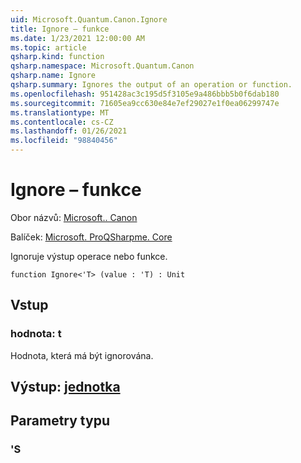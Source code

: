 ```yaml
---
uid: Microsoft.Quantum.Canon.Ignore
title: Ignore – funkce
ms.date: 1/23/2021 12:00:00 AM
ms.topic: article
qsharp.kind: function
qsharp.namespace: Microsoft.Quantum.Canon
qsharp.name: Ignore
qsharp.summary: Ignores the output of an operation or function.
ms.openlocfilehash: 951428ac3c195d5f3105e9a486bbb5b0f6dab180
ms.sourcegitcommit: 71605ea9cc630e84e7ef29027e1f0ea06299747e
ms.translationtype: MT
ms.contentlocale: cs-CZ
ms.lasthandoff: 01/26/2021
ms.locfileid: "98840456"
---
```

# <a name="ignore-function"></a>Ignore – funkce

Obor názvů: [Microsoft.. Canon](xref:Microsoft.Quantum.Canon)

Balíček: [Microsoft. ProQSharpme. Core](https://nuget.org/packages/Microsoft.Quantum.QSharp.Core)


Ignoruje výstup operace nebo funkce.

```qsharp
function Ignore<'T> (value : 'T) : Unit
```


## <a name="input"></a>Vstup

### <a name="value--t"></a>hodnota: t

Hodnota, která má být ignorována.



## <a name="output--unit"></a>Výstup: [jednotka](xref:microsoft.quantum.lang-ref.unit)



## <a name="type-parameters"></a>Parametry typu

### <a name="t"></a>'S

